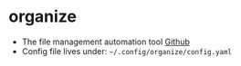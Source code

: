 # organize

- The file management automation tool [Github](https://github.com/tfeldmann/organize)
- Config file lives under: `~/.config/organize/config.yaml`
